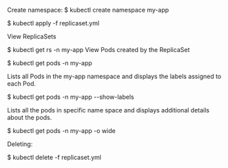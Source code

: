 Create namespace:
$ kubectl create namespace my-app

$ kubectl apply -f replicaset.yml

View ReplicaSets

$ kubectl get rs -n my-app
View Pods created by the ReplicaSet  

$ kubectl get pods -n my-app       

Lists all Pods in the my-app namespace and displays the labels assigned to each Pod.

$ kubectl get pods -n my-app --show-labels

Lists all the pods in specific name space and displays additional details about the pods. 

$ kubectl get pods -n my-app   -o wide

Deleting:

$ kubectl delete -f replicaset.yml
